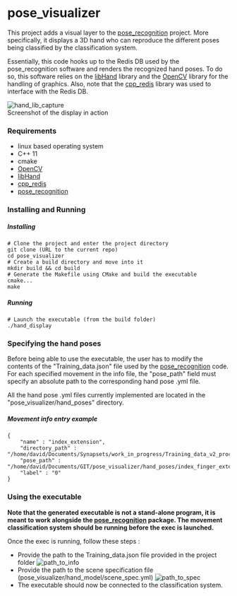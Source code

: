 # pose_visualizer

This project adds a visual layer to the [pose_recognition](https://google.ca) project. More specifically, it displays a 3D hand who can reproduce the different poses being classified by the classification system.

Essentially, this code hooks up to the Redis DB used by the pose_recognition software and renders the recognized hand poses. To do so, this software relies on the [libHand](http://www.libhand.org/) library and the [OpenCV](https://opencv.org/) library for the handling of graphics. Also, note that the [cpp_redis](https://github.com/cylix/cpp_redis) library was used to interface with the Redis DB.

![hand_lib_capture](file:///home/david/Documents/GIT/HandGestureRecognition/pose_visualizer/Docs/hand_lib_capture.png)  
Screenshot of the display in action

### Requirements
* linux based operating system
* C++ 11
* cmake 
* [OpenCV](https://opencv.org/)
* [libHand](https://github.com/libhand/libhand)
* [cpp_redis](https://github.com/cylix/cpp_redis)
* [pose_recognition](https://google.ca)

### Installing and Running 
##### Installing
    # Clone the project and enter the project directory
    git clone (URL to the current repo)
    cd pose_visualizer
    # Create a build directory and move into it
    mkdir build && cd build
    # Generate the Makefile using CMake and build the executable
    cmake...
    make
##### Running
    # Launch the executable (from the build folder)
    ./hand_display


### Specifying the hand poses

Before being able to use the executable, the user has to modify the contents of the "Training_data.json" file used by the [pose_recognition](https://google.ca) code. For each specified movement in the info file, the "pose_path" field must specify an absolute path to the corresponding hand pose .yml file.

All the hand pose .yml files currently implemented are located in the "pose_visualizer/hand_poses" directory.

##### Movement info entry example 

    {
        "name" : "index_extension",
        "directory_path" : "/home/david/Documents/Synapsets/work_in_progress/Training_data_v2_processed/Index_extension",
        "pose_path" : "/home/david/Documents/GIT/pose_visualizer/hand_poses/index_finger_extended.yml",
        "label" : "0" 
    }


### Using the executable

**Note that the generated executable is not a stand-alone program, it is meant to work alongside the [pose_recognition](https://google.ca) package. The movement classification system should be running before the exec is launched.**

Once the exec is running, follow these steps : 
* Provide the path to the Training_data.json file provided in the project folder
![path_to_info](file:///home/david/Documents/GIT/HandGestureRecognition/pose_visualizer/Docs/path_to_info.png)
* Provide the path to the scene specification file (pose_visualizer/hand_model/scene_spec.yml)
![path_to_spec](file:///home/david/Documents/GIT/HandGestureRecognition/pose_visualizer/Docs/path_to_scene_spec.png)
* The executable should now be connected to the classification system.